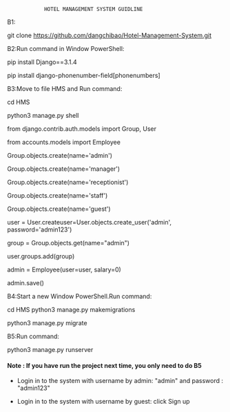 				HOTEL MANAGEMENT SYSTEM GUIDLINE
B1:

git clone https://github.com/dangchibao/Hotel-Management-System.git

B2:Run command in Window PowerShell:

pip install Django==3.1.4

pip install django-phonenumber-field[phonenumbers]

B3:Move to file HMS and Run command:

cd HMS

python3 manage.py shell

from django.contrib.auth.models import Group, User

from accounts.models import Employee

Group.objects.create(name='admin')

Group.objects.create(name='manager')

Group.objects.create(name='receptionist')

Group.objects.create(name='staff')

Group.objects.create(name='guest')

user = User.createuser=User.objects.create_user('admin', password='admin123')

group = Group.objects.get(name="admin")

user.groups.add(group)

admin = Employee(user=user, salary=0)

admin.save()

B4:Start a new Window PowerShell.Run command:

cd HMS
python3 manage.py makemigrations

python3 manage.py migrate

B5:Run command:

python3 manage.py runserver

#### Note : If you have run the project next time, you only need to do B5

* Login in to the system with username by admin: "admin" and password : "admin123"

* Login in to the system with username by guest: click Sign up

